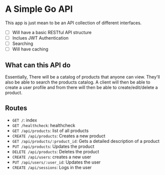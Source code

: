 # A Simple Go API

This app is just mean to be an API collection of different interfaces.

- [ ] Will have a basic RESTful API structure
- [ ] Inclues JWT Authentication
- [ ] Searching
- [ ] Will have caching

## What can this API do

Essentially, There will be a catalog of products that anyone can view. They'll also be able to search the products catalog. A client will then be able to create a user profile and from there will then be able to create/edit/delete a product.

## Routes

- `GET /`: index
- `GET /healthcheck`: healthcheck
- `GET /api/products`: list of all products
- `CREATE /api/products`: Creates a new product
- `GET /api/products/:product_id`: Gets a detailed description of a product
- `PUT /api/products`: Updates the product
- `DELETE /api/products`: Deletes the product
- `CREATE /api/users`: creates a new user
- `PUT /api/users/:user_id`: Updates the user
- `CREATE /api/sessions`: Logs in the user